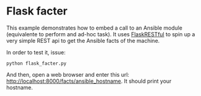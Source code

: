 # Flask facter

This example demonstrates how to embed a call to an Ansible module (equivalente to perform and ad-hoc task). It uses [FlaskRESTful](https://flask-restful.readthedocs.org/) to spin up a very simple REST api to get the Ansible facts of the machine.

In order to test it, issue:

```
python flask_facter.py
```

And then, open a web browser and enter this url: [http://localhost:8000/facts/ansible_hostname](http://localhost:8000/facts/ansible_hostname). It should print your hostname.
